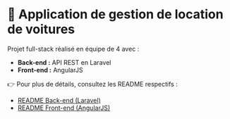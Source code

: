 # 🚗 Application de gestion de location de voitures  

Projet full-stack réalisé en équipe de 4 avec :  
- **Back-end :** API REST en Laravel  
- **Front-end :** AngularJS  

👉 Pour plus de détails, consultez les README respectifs :  
- [README Back-end (Laravel)](./backend/README.md)  
- [README Front-end (AngularJS)](./frontend/README.md)  
